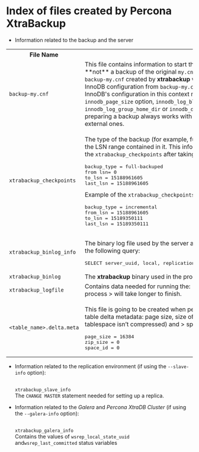 # Index of files created by Percona XtraBackup


* Information related to the backup and the server

<table>
    <tr>
        <th>File Name</th>
        <th>Description</th>
    </tr>
    <tr>
        <td><code><span class="pre">backup-my.cnf</span></code></td>
        <td> This file contains information to start the mini instance 
of InnoDB during the <code><span 
class="pre">--prepare</span></code>. 
This 
**not** a 
backup of the original <code><span class="pre">my.cnf</span></code>. The 
InnoDB configuration is 
read from 
the file <code><span class="pre">backup-my.cnf</span></code> created by 
<b>xtrabackup</b> when the backup was made. The <code><span 
class="pre">--prepare</span></code> uses InnoDB 
configuration from <code><span class="pre">backup-my.cnf</span></code> 
by default, or from <code><span 
class="pre">--defaults-file</span></code>, if specified. The InnoDB's configuration in this context means server variables that affect dataformat, i.e. <code><span class="pre">innodb_page_size</span></code> option, <code><span class="pre">innodb_log_block_size</span></code>, etc. Location-related variables, like <code><span class="pre">innodb_log_group_home_dir</span></code> or <code><span class="pre">innodb_data_file_path</span></code> are always ignored by <code><span class="pre">--prepare</span></code>, so preparing a backup always works with data files from the back directory, rather than any external ones.    </td></tr>
    <tr>
        <td><code><span class="pre">xtrabackup_checkpoints</span></code
></td><td><p>The type of the backup (for example, full or incremental), 
its state (for example, prepared) and the LSN range contained in it. 
This information is used for incremental backups. Example of the 
<code><span class="pre">xtrabackup_checkpoints</span></code> after 
taking a full backup:</p><div class="highlight-text"><div 
class="highlight"><pre><span></span>backup_type = full-backuped
from lsn= 0
to_lsn = 15188961605
last_lsn = 15188961605
</pre></div>
</div>
Example of the <code><span 
class="pre">xtrabackup_checkpoints</span></code> after taking an 
incremental backup:</p>
<div class="last highlight-text"><div class="highlight"><pre><span></span>backup_type = incremental
from_lsn = 15188961605
to_lsn = 15189350111
last_lsn = 15189350111
</pre></div>
</div></td></tr>
<tr>
       <td> <code><span 
class="pre">xtrabackup_binlog_info</span></code
></td>
        <td><p>The binary log file used by the server and its position at the moment of the backup. A result of the following query:</p>
        <div class="first last highlight-mysql"><div class="highlight"><pre><span></span><span class="k">SELECT</span> <span class="n">server_uuid</span><span class="p">,</span> <span class="n">local</span><span class="p">,</span> <span class="n">replication</span><span class="p">,</span> <span class="n">storage_engines</span> <span class="k">FROM</span> <span class="n">performance_schema</span><span class="p">.</span><span class="n">log_status</span><span class="p">;</span>
</pre></div>
</div>

</td></tr>
<tr><td><code><span 
class="pre">xtrabackup_binlog</span></code
></td>
<td>The <b>xtrabackup</b> binary used in the process.
</td></tr>
<tr><td><code><span 
class="pre">xtrabackup_logfile</span></code
></td>
<td>Contains data needed for running the: <code><span 
class="pre">--prepare</span></code>.
>     The bigger this file is the <code><span 
class="pre">--prepare</span></code> process
>     will take longer to finish.
</td></tr>
<tr><td><code><span 
class="pre">&lt;table_name&gt;.delta.meta</span></code
></td>
<td><p>This file is going to be created when performing the incremental 
backup.
>     It contains the per-table delta metadata: page size, size of compressed
>     page (if the value is 0 it means the tablespace isn’t compressed) and
>     space id. Example of this file:</p>
<div class="last highlight-text"><div class="highlight"><pre><span></span>page_size = 16384
zip_size = 0
space_id = 0
</pre></div>
</div>
</td></tr>
</table>

* Information related to the replication environment (if using the
`--slave-info` option):</br></br>

  `xtrabackup_slave_info`</br>
   The `CHANGE MASTER` statement needed for setting up a replica.


* Information related to the *Galera* and *Percona XtraDB Cluster* (if 
  using the `--galera-info` option):</br></br>

  `xtrabackup_galera_info`</br>
   Contains the values of `wsrep_local_state_uuid` and`wsrep_last_committed` status variables
